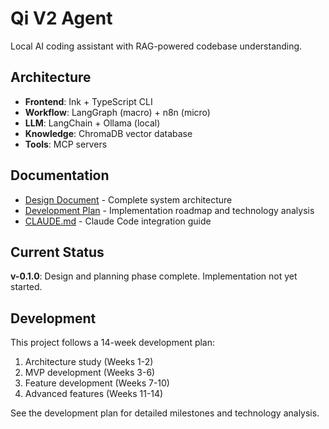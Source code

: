 # Qi V2 Agent

Local AI coding assistant with RAG-powered codebase understanding.

## Architecture

- **Frontend**: Ink + TypeScript CLI
- **Workflow**: LangGraph (macro) + n8n (micro)
- **LLM**: LangChain + Ollama (local)
- **Knowledge**: ChromaDB vector database
- **Tools**: MCP servers

## Documentation

- [Design Document](docs/architecture/design.md) - Complete system architecture
- [Development Plan](docs/plan/plan.study.md) - Implementation roadmap and technology analysis
- [CLAUDE.md](CLAUDE.md) - Claude Code integration guide

## Current Status

**v-0.1.0**: Design and planning phase complete. Implementation not yet started.

## Development

This project follows a 14-week development plan:
1. Architecture study (Weeks 1-2)
2. MVP development (Weeks 3-6) 
3. Feature development (Weeks 7-10)
4. Advanced features (Weeks 11-14)

See the development plan for detailed milestones and technology analysis.